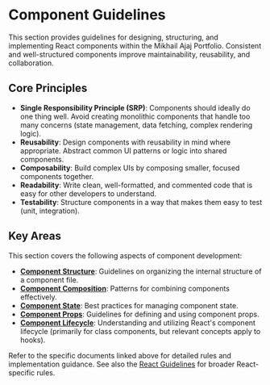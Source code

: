 # Component Guidelines

This section provides guidelines for designing, structuring, and implementing React components within the Mikhail Ajaj Portfolio. Consistent and well-structured components improve maintainability, reusability, and collaboration.

## Core Principles

-   **Single Responsibility Principle (SRP)**: Components should ideally do one thing well. Avoid creating monolithic components that handle too many concerns (state management, data fetching, complex rendering logic).
-   **Reusability**: Design components with reusability in mind where appropriate. Abstract common UI patterns or logic into shared components.
-   **Composability**: Build complex UIs by composing smaller, focused components together.
-   **Readability**: Write clean, well-formatted, and commented code that is easy for other developers to understand.
-   **Testability**: Structure components in a way that makes them easy to test (unit, integration).

## Key Areas

This section covers the following aspects of component development:

-   **[Component Structure](./component-structure.md)**: Guidelines on organizing the internal structure of a component file.
-   **[Component Composition](./component-composition.md)**: Patterns for combining components effectively.
-   **[Component State](./component-state.md)**: Best practices for managing component state.
-   **[Component Props](./component-props.md)**: Guidelines for defining and using component props.
-   **[Component Lifecycle](./component-lifecycle.md)**: Understanding and utilizing React's component lifecycle (primarily for class components, but relevant concepts apply to hooks).

Refer to the specific documents linked above for detailed rules and implementation guidance. See also the [React Guidelines](../react/README.md) for broader React-specific rules.
